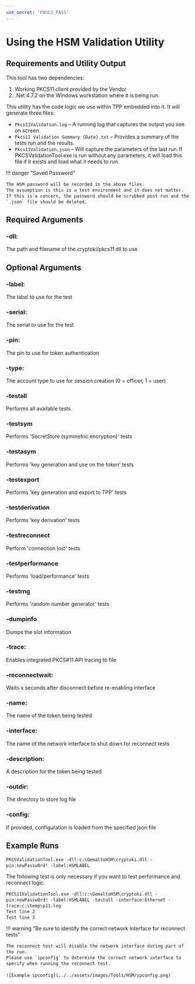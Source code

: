 ```yaml
---
use_secret: 'PAULS_PASS'
---
```


# Using the HSM Validation Utility

## Requirements and Utility Output

This tool has two dependencies: 

1. Working PKCS11 client provided by the Vendor 
2. .Net 4.7.2 on the Windows workstation where it is being run. 

This utility has the code logic we use within TPP embedded into it.
It will generate three files: 

 - `Pkcs11Validation.log` – A running log that captures the output you see on screen. 
 - `Pkcs11 Validation Summary {Date}.txt` – Provides a summary of the tests run and the results. 
 - `Pkcs11Validation.json` – Will capture the parameters of the last run. If PKCSValidationTool.exe is run without any parameters, it will load this file if it exists and load what it needs to run. 

!!! danger "Saved Password"

    The HSM password will be recorded in the above files.
    The assumption is this is a test environment and it does not matter.
    If this is a concern, the password should be scrubbed post run and the `.json` file should be deleted.

## Required Arguments

### -dll:<fullpath>

The path and filename of the cryptoki/pkcs11 dll to use

## Optional Arguments

### -label:<label>

The label to use for the test

### -serial:<serial>

The serial to use for the test

### -pin:<pin>

The pin to use for token authentication

### -type:<id>

The account type to use for session creation (0 = officer, 1 = user)

### -testall

Performs all available tests

### -testsym

Performs 'SecretStore (symmetric encryption)' tests

### -testasym

Performs 'key generation and use on the token' tests

### -testexport

Performs 'key generation and export to TPP' tests

### -testderivation

Performs 'key derivation' tests

### -testreconnect

Perform 'connection lost' tests

### -testperformance

Performs 'load/performance' tests

### -testrng

Performs 'random number generator' tests

### -dumpinfo

Dumps the slot information

### -trace:<fullpath>

Enables integrated PKCS#11 API tracing to file <fullpath>

### -reconnectwait:<x>

Waits x seconds after disconnect before re-enabling interface

### -name:<text>

The name of the token being tested

### -interface:<ifname>

The name of the network interface to shut down for reconnect tests

### -description:<text>

A description for the token being tested

### -outdir:<dir>

The directory to store log file

### -config:<fullpath>

If provided, configuration is loaded from the specified json file

## Example Runs

``` doscon title="Simple Run"
PKCSValidationTool.exe -dll:c:\GemaltoHSM\cryptoki.dll -pin:newPassw0rd! -label:HSMLABEL
```

The following test is only necessary if you want to test performance and reconnect logic.

``` doscon title="Comprehensive Run"
PKCS11ValidationTool.exe -dll:c:\GemaltoHSM\cryptoki.dll -pin:newPassw0rd! -label:HSMLABEL -testall -interface:Ethernet -trace:c:\temp\p11.log
Test line 2
Test line 3
```

!!! warning "Be sure to identify the correct network interface for reconnect tests"

    The reconnect test will disable the network interface during part of the run.
    Please use `ipconfig` to determine the correct network interface to specify when running the reconnect test.

    ![Example ipconfig](../../assets/images/Tools/HSM/ipconfig.png)